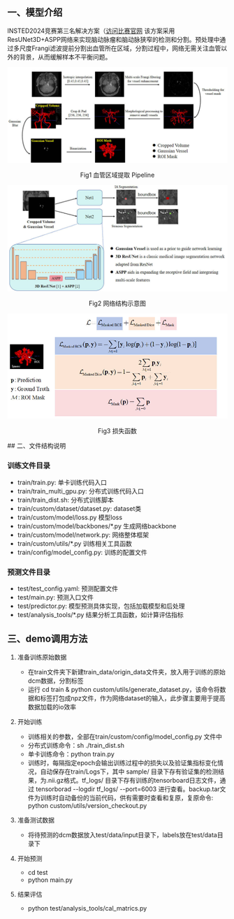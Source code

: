 ## 一、模型介绍
INSTED2024竞赛第三名解决方案（[访问比赛官网](https://www.codabench.org/competitions/2139/)
该方案采用ResUNet3D+ASPP网络来实现脑动脉瘤和脑动脉狭窄的检测和分割。预处理中通过多尺度Frangi滤波提前分割出血管所在区域，分割过程中，网络无需关注血管以外的背景，从而缓解样本不平衡问题。
<div align="center">
    <img src="preprocess.jpg" alt="血管区域提取" />
    <p>Fig1 血管区域提取 Pipeline</p>
</div>

<div align="center">
    <img src="network.jpg" alt="网络结构" />
    <p>Fig2 网络结构示意图</p>
</div>

<div align="center">
    <img src="lossfunction.jpg" alt="损失函数" />
    <p>Fig3 损失函数</p>
</div>
## 二、文件结构说明

### 训练文件目录

- train/train.py: 单卡训练代码入口
- train/train_multi_gpu.py: 分布式训练代码入口
- train/train_dist.sh: 分布式训练脚本
- train/custom/dataset/dataset.py: dataset类
- train/custom/model/loss.py 模型loss
- train/custom/model/backbones/*.py 生成网络backbone
- train/custom/model/network.py: 网络整体框架
- train/custom/utils/*.py 训练相关工具函数
- train/config/model_config.py: 训练的配置文件

### 预测文件目录

* test/test_config.yaml: 预测配置文件
* test/main.py: 预测入口文件
* test/predictor.py: 模型预测具体实现，包括加载模型和后处理
* test/analysis_tools/*.py 结果分析工具函数，如计算评估指标

## 三、demo调用方法

1. 准备训练原始数据
   * 在train文件夹下新建train_data/origin_data文件夹，放入用于训练的原始dcm数据，分割标签
   * 运行 cd train & python custom/utils/generate_dataset.py，该命令将数据和标签打包成npz文件，作为网络dataset的输入，此步骤主要用于提高数据加载的io效率

2. 开始训练
   * 训练相关的参数，全部在train/custom/config/model_config.py 文件中
   * 分布式训练命令：sh ./train_dist.sh
   * 单卡训练命令：python train.py
   * 训练时，每隔指定epoch会输出训练过程中的损失以及验证集指标变化情况，自动保存在train/Logs下，其中 sample/ 目录下存有验证集的检测结果，为.nii.gz格式。tf_logs/ 目录下存有训练的tensorboard日志文件，通过 tensorborad --logdir tf_logs/ --port=6003 进行查看。backup.tar文件为训练时自动备份的当前代码，供有需要时查看和复原，复原命令: python custom/utils/version_checkout.py

3. 准备测试数据
   * 将待预测的dcm数据放入test/data/input目录下，labels放在test/data目录下

4. 开始预测
   * cd test
   * python main.py

5. 结果评估
   * python test/analysis_tools/cal_matrics.py
